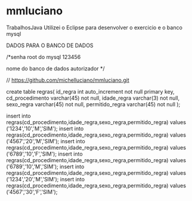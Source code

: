 # mmluciano
TrabalhosJava
Utilizei o Eclipse para desenvolver o exercicio e o banco mysql

DADOS PARA O BANCO DE DADOS

/*senha root do mysql
123456

nome do banco de dados
autorizador
*/

// https://github.com/michelluciano/mmluciano.git

create table regras(
id_regra     int auto_increment not null primary key,
cd_procedimento    varchar(45) not null,
idade_regra        varchar(3) not null,
sexo_regra         varchar(45) not null,
permitido_regra    varchar(45) not null
);

insert into regras(cd_procedimento,idade_regra,sexo_regra,permitido_regra) values ('1234','10','M','SIM');
insert into regras(cd_procedimento,idade_regra,sexo_regra,permitido_regra) values ('4567','20','M','SIM');
insert into regras(cd_procedimento,idade_regra,sexo_regra,permitido_regra) values ('6789','10','F','SIM');
insert into regras(cd_procedimento,idade_regra,sexo_regra,permitido_regra) values ('6789','10','M','SIM');
insert into regras(cd_procedimento,idade_regra,sexo_regra,permitido_regra) values ('1234','20','M','SIM');
insert into regras(cd_procedimento,idade_regra,sexo_regra,permitido_regra) values ('4567','30','F','SIM');
